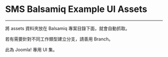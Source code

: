 # SMS Balsamiq Example UI Assets
-----------------------------------------------------------

將 assets 資料夾放在 Balsamiq 專案目錄下面，就會自動抓取。

若有需要針對不同工作類型建立分支，請善用 Branch。

此為 Joomla! 專用 UI 集。
